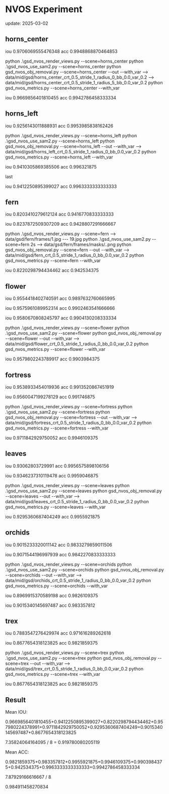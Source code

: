 # NVOS Experiment 

update: 2025-03-02

## horns_center

iou 0.9706069555476348
acc 0.9948868870464853

python .\gsd_nvos_render_views.py --scene=horns_center
python .\gsd_nvos_use_sam2.py --scene=horns_center
python gsd_nvos_obj_removal.py --scene=horns_center --out --with_var
--> data/mid/gsd/horns_center_crt_0.5_stride_1_radius_0_bb_0.0_var_0.2
--> data/mid/gsd/horns_center_crt_0.5_stride_1_radius_5_bb_0.0_var_0.2
python gsd_nvos_metrics.py --scene=horns_center --with_var 

iou 0.9669856401810455
acc 0.9942786458333334

## horns_left 

iou 0.9256143011888931
acc 0.9953985838162426

python .\gsd_nvos_render_views.py --scene=horns_left
python .\gsd_nvos_use_sam2.py --scene=horns_left
python gsd_nvos_obj_removal.py --scene=horns_left --out --with_var
--> data/mid/gsd/horns_left_crt_0.5_stride_1_radius_0_bb_0.0_var_0.2
python gsd_nvos_metrics.py --scene=horns_left --with_var 

iou 0.9410305869385506
acc 0.996321875

last 

iou 0.9412250895399027
acc 0.9963333333333333

## fern 

iou 0.8203410279612124
acc 0.9416770833333333

iou 0.8237872509307209
acc 0.9428807291666667

python .\gsd_nvos_render_views.py --scene=fern
--> data/gsd/fern/frames/1.jpg --- 19.jpg
python .\gsd_nvos_use_sam2.py --scene=fern 2s
--> data/gsd/fern/frames/masks/..png
python gsd_nvos_obj_removal.py --scene=fern --out --with_var
--> data/mid/gsd/fern_crt_0.5_stride_1_radius_0_bb_0.0_var_0.2
python gsd_nvos_metrics.py --scene=fern --with_var 

iou 0.8220298794434462
acc 0.942534375

## flower 

iou 0.9554418402740591
acc 0.9897632760665995

iou 0.9575961089952314
acc 0.9902463541666666

iou 0.9580670808245797
acc 0.9904130208333334

python .\gsd_nvos_render_views.py --scene=flower
python .\gsd_nvos_use_sam2.py --scene=flower
python gsd_nvos_obj_removal.py --scene=flower --out --with_var
--> data/mid/gsd/flower_crt_0.5_stride_1_radius_0_bb_0.0_var_0.2
python gsd_nvos_metrics.py --scene=flower --with_var 

iou 0.9579802243789917
acc 0.9903984375

## fortress

iou 0.9538933454019936
acc 0.9913520867451919

iou 0.9560047199278129
acc 0.991746875

python .\gsd_nvos_render_views.py --scene=fortress
python .\gsd_nvos_use_sam2.py --scene=fortress
python gsd_nvos_obj_removal.py --scene=fortress --out --with_var
--> data/mid/gsd/fortress_crt_0.5_stride_1_radius_0_bb_0.0_var_0.2
python gsd_nvos_metrics.py --scene=fortress --with_var 

iou 0.9711842929750052
acc 0.9946109375

## leaves
 
iou 0.93062803729991
acc 0.9956575898106156

iou 0.9346237310119478
acc 0.9959046875

python .\gsd_nvos_render_views.py --scene=leaves
python .\gsd_nvos_use_sam2.py --scene=leaves
python gsd_nvos_obj_removal.py --scene=leaves --out --with_var
--> data/mid/gsd/leaves_crt_0.5_stride_1_radius_0_bb_0.0_var_0.2
python gsd_nvos_metrics.py --scene=leaves --with_var 

iou 0.9295360687404249
acc 0.9955921875

## orchids

iou 0.9015233320011142
acc 0.9833279859011506

iou 0.9071544196997939
acc 0.9842270833333333

python .\gsd_nvos_render_views.py --scene=orchids
python .\gsd_nvos_use_sam2.py --scene=orchids
python gsd_nvos_obj_removal.py --scene=orchids --out --with_var
--> data/mid/gsd/orchids_crt_0.5_stride_1_radius_0_bb_0.0_var_0.2
python gsd_nvos_metrics.py --scene=orchids --with_var 

iou 0.8969915370589198
acc 0.9826109375

iou 0.9015340145697487
acc 0.983357812

## trex

iou 0.7883547276429974
acc 0.971616289262618

iou 0.8677654318123825
acc 0.9821859375

python .\gsd_nvos_render_views.py --scene=trex
python .\gsd_nvos_use_sam2.py --scene=trex
python gsd_nvos_obj_removal.py --scene=trex --out --with_var
--> data/mid/gsd/trex_crt_0.5_stride_1_radius_0_bb_0.0_var_0.2
python gsd_nvos_metrics.py --scene=trex --with_var 

iou 0.8677654318123825
acc 0.9821859375

## Result 

Mean IOU: 

0.9669856401810455+0.9412250895399027+0.8220298794434462+0.957980224378991+0.9711842929750052+0.9295360687404249+0.9015340145697487+0.8677654318123825

7.35824064164095 / 8 = 0.919780080205119

Mean ACC: 

0.9821859375+0.983357812+0.9955921875+0.9946109375+0.9903984375+0.942534375+0.9963333333333333+0.9942786458333334

7.87929166616667 / 8 

0.984911458270834